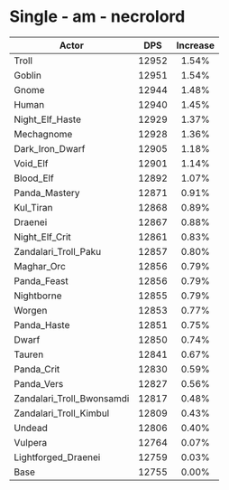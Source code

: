 # Single - am - necrolord
| Actor | DPS | Increase |
|---|:---:|:---:|
|Troll|12952|1.54%|
|Goblin|12951|1.54%|
|Gnome|12944|1.48%|
|Human|12940|1.45%|
|Night_Elf_Haste|12929|1.37%|
|Mechagnome|12928|1.36%|
|Dark_Iron_Dwarf|12905|1.18%|
|Void_Elf|12901|1.14%|
|Blood_Elf|12892|1.07%|
|Panda_Mastery|12871|0.91%|
|Kul_Tiran|12868|0.89%|
|Draenei|12867|0.88%|
|Night_Elf_Crit|12861|0.83%|
|Zandalari_Troll_Paku|12857|0.80%|
|Maghar_Orc|12856|0.79%|
|Panda_Feast|12856|0.79%|
|Nightborne|12855|0.79%|
|Worgen|12853|0.77%|
|Panda_Haste|12851|0.75%|
|Dwarf|12850|0.74%|
|Tauren|12841|0.67%|
|Panda_Crit|12830|0.59%|
|Panda_Vers|12827|0.56%|
|Zandalari_Troll_Bwonsamdi|12817|0.48%|
|Zandalari_Troll_Kimbul|12809|0.43%|
|Undead|12806|0.40%|
|Vulpera|12764|0.07%|
|Lightforged_Draenei|12759|0.03%|
|Base|12755|0.00%|
